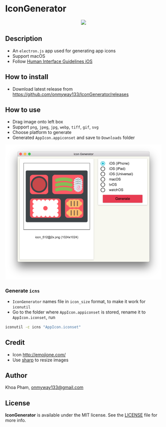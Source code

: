 # IconGenerator

<div align = "center">
<img src="Screenshots/gif.gif" width="600"/>
</div>

## Description

- An `electron.js` app used for generating app icons
- Support macOS
- Follow [Human Interface Guidelines iOS](https://developer.apple.com/ios/human-interface-guidelines/graphics/app-icon/)

## How to install

- Download latest release from https://github.com/onmyway133/IconGenerator/releases

## How to use

- Drag image onto left box
- Support `png`, `jpeg`, `jpg`, `webp`, `tiff`, `gif`, `svg`
- Choose platform to generate
- Generated `AppIcon.appiconset` and save to `Downloads` folder

<div align = "center">
<img src="Screenshots/banner.png" width="600"/>
</div>

### Generate `icns`

- `IconGenerator` names file in `icon_size` format, to make it work for `iconutil`
- Go to the folder where `AppIcon.appiconset` is stored, rename it to `AppIcon.iconset`, run

```sh
iconutil -c icns "AppIcon.iconset"
```


## Credit

- Icon http://emojione.com/
- Use [sharp](https://github.com/lovell/sharp) to resize images

## Author

Khoa Pham, onmyway133@gmail.com

## License

**IconGenerator** is available under the MIT license. See the [LICENSE](https://github.com/onmyway133/IconGenerator/blob/master/LICENSE.md) file for more info.
